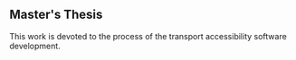 ## Master's Thesis

This work is devoted to the process of the transport accessibility software development.